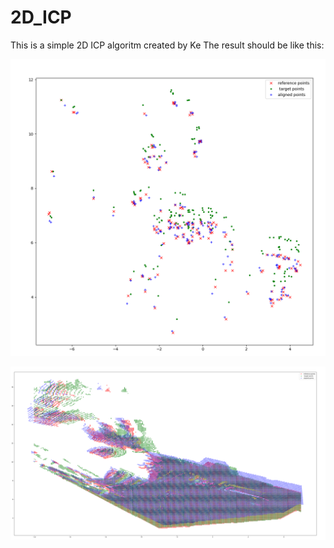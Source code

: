 # 2D_ICP
This is a simple 2D ICP algoritm created by Ke
The result should be like this:
<p align="center">
<img src="https://github.com/GUOkekkk/2D_ICP/blob/main/test.png" alt= “test” width="600" />
</p>

<p align="center">
<img src="https://github.com/GUOkekkk/2D_ICP/blob/main/test_BEV.png" alt= “bevtest” width="600" />
</p>
